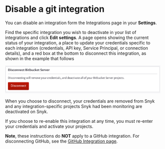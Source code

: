# Disable a git integration

You can disable an integration form the Integrations page in your **Settings**.

Find the specific integration you wish to deactivate in your list of integrations and click **Edit settings**. A page opens showing the current status of your integration, a place to update your credentials specific to each integration (credentials, API key, Service Principal, or connection details), and a red box at the bottom to disconnect this integration, as shown in the example that follows

![Disconnect integration](<../../.gitbook/assets/uuid-b3a98f2c-4cc8-7753-8efa-396e9ec1e717-en (1) (1) (1) (1) (1) (1) (1) (1) (1) (1) (1) (1) (1) (9).png>)

When you choose to disconnect, your credentials are removed from Snyk and any integration-specific projects Snyk had been monitoring are deactivated on Snyk.

If you choose to re-enable this integration at any time, you must re-enter your credentials and activate your projects.

**Note**, these instructions do **NOT** apply to a GitHub integration. For disconnecting GitHub, see the [GitHub Integration page](github-integration.md#disconnecting-the-github-integration).
